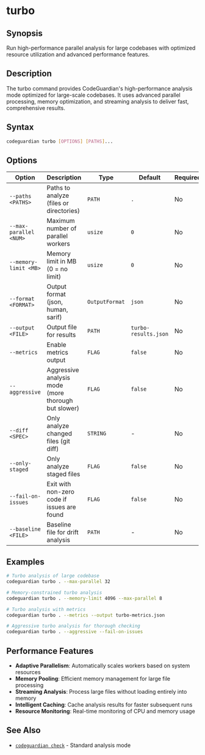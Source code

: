 # turbo

## Synopsis
Run high-performance parallel analysis for large codebases with optimized resource utilization and advanced performance features.

## Description
The turbo command provides CodeGuardian's high-performance analysis mode optimized for large-scale codebases. It uses advanced parallel processing, memory optimization, and streaming analysis to deliver fast, comprehensive results.

## Syntax
```bash
codeguardian turbo [OPTIONS] [PATHS]...
```

## Options
| Option | Description | Type | Default | Required |
|--------|-------------|------|---------|----------|
| `--paths <PATHS>` | Paths to analyze (files or directories) | `PATH` | `.` | No |
| `--max-parallel <NUM>` | Maximum number of parallel workers | `usize` | `0` | No |
| `--memory-limit <MB>` | Memory limit in MB (0 = no limit) | `usize` | `0` | No |
| `--format <FORMAT>` | Output format (json, human, sarif) | `OutputFormat` | `json` | No |
| `--output <FILE>` | Output file for results | `PATH` | `turbo-results.json` | No |
| `--metrics` | Enable metrics output | `FLAG` | `false` | No |
| `--aggressive` | Aggressive analysis mode (more thorough but slower) | `FLAG` | `false` | No |
| `--diff <SPEC>` | Only analyze changed files (git diff) | `STRING` | - | No |
| `--only-staged` | Only analyze staged files | `FLAG` | `false` | No |
| `--fail-on-issues` | Exit with non-zero code if issues are found | `FLAG` | `false` | No |
| `--baseline <FILE>` | Baseline file for drift analysis | `PATH` | - | No |

## Examples
```bash
# Turbo analysis of large codebase
codeguardian turbo . --max-parallel 32

# Memory-constrained turbo analysis
codeguardian turbo . --memory-limit 4096 --max-parallel 8

# Turbo analysis with metrics
codeguardian turbo . --metrics --output turbo-metrics.json

# Aggressive turbo analysis for thorough checking
codeguardian turbo . --aggressive --fail-on-issues
```

## Performance Features
- **Adaptive Parallelism**: Automatically scales workers based on system resources
- **Memory Pooling**: Efficient memory management for large file processing
- **Streaming Analysis**: Process large files without loading entirely into memory
- **Intelligent Caching**: Cache analysis results for faster subsequent runs
- **Resource Monitoring**: Real-time monitoring of CPU and memory usage

## See Also
- [`codeguardian check`](check.md) - Standard analysis mode
